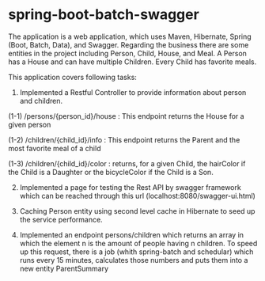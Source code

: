 # spring-boot-batch-swagger

The application is a web application, which uses Maven, Hibernate, Spring (Boot, Batch, Data), and Swagger. 
Regarding the business there are some entities in the project including Person, Child, House, and Meal. 
A Person has a House and can have multiple Children. Every Child has favorite meals.

This application covers following tasks:

1.	Implemented a Restful Controller to provide information about person and children.

(1-1) /persons/{person_id}/house : This endpoint returns the House for a given person

(1-2) /children/{child_id}/info : This endpoint returns the Parent and the most favorite meal of a child 

(1-3) /children/{child_id}/color : returns, for a given Child, the hairColor if the Child is a Daughter or 
the bicycleColor if the Child is a Son.

2.	Implemented a page for testing the Rest API by swagger framework which can be reached through this url (localhost:8080/swagger-ui.html)

3.	Caching Person entity using second level cache in Hibernate to seed up the service performance.

4.	Implemented an endpoint persons/children which returns an array in which the element n is the amount of people having n children. 
To speed up this request, there is a job (whith spring-batch and schedular) which runs every 15 minutes, 
calculates those numbers and puts them into a new entity ParentSummary

